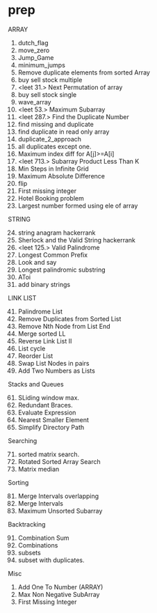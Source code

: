 # prep

ARRAY

1.  dutch_flag
2. <Leet :283.> move_zero
3. <Leet :55.> Jump_Game
4. minimum_jumps
5. Remove duplicate elements from sorted Array
6. buy sell stock multiple
7. <leet 31.> Next Permutation of array
8. buy sell stock single
9. wave_array
10. <leet 53.> Maximum Subarray
11. <leet 287.> Find the Duplicate Number
12. find missing and duplicate
13. find duplicate in read only array
14. duplicate_2_approach
15. all duplicates except one.
16. Maximum index diff for A[j]>=A[i]
17. <leet 713.> Subarray Product Less Than K
18. Min Steps in Infinite Grid
19. Maximum Absolute Difference
20. flip
21. First missing integer
22. Hotel Booking problem
23. Largest number formed using ele of array

STRING

24. string anagram hackerrank
25. Sherlock and the Valid String hackerrank
26. <leet 125.> Valid Palindrome
27. Longest Common Prefix
28. Look and say
29. Longest palindromic substring
30. AToi
31. add binary strings

LINK LIST

41. Palindrome List
42. Remove Duplicates from Sorted List
43. Remove Nth Node from List End
44. Merge sorted LL
45. Reverse Link List II
46. List cycle
47. Reorder List
48. Swap List Nodes in pairs
49. Add Two Numbers as Lists

Stacks and Queues

61. SLiding window max.
62. Redundant Braces.
63. Evaluate Expression
64. Nearest Smaller Element
65. Simplify Directory Path

Searching

71. sorted matrix search.
72. Rotated Sorted Array Search
73. Matrix median

Sorting 

81. Merge Intervals overlapping
82. Merge Intervals
83. Maximum Unsorted Subarray

Backtracking

91. Combination Sum
92. Combinations
93. subsets
94. subset with duplicates.

Misc

1. Add One To Number (ARRAY)
2. Max Non Negative SubArray
3. First Missing Integer





